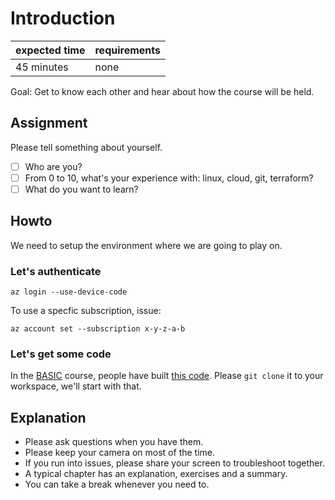 # Introduction

|expected time|requirements|
|-------------|------------|
|45 minutes   |none        |

Goal: Get to know each other and hear about how the course will be held.

## Assignment

Please tell something about yourself.

- [ ] Who are you?
- [ ] From 0 to 10, what's your experience with: linux, cloud, git, terraform?
- [ ] What do you want to learn?

## Howto

We need to setup the environment where we are going to play on.

### Let's authenticate

```shell
az login --use-device-code
```

To use a specfic subscription, issue:

```shell
az account set --subscription x-y-z-a-b
```

### Let's get some code

In the [BASIC](../BASIC) course, people have built [this code](git@github.com:hashicorp/learn-terraform-azure.git). Please `git clone` it to your workspace, we'll start with that.

## Explanation

- Please ask questions when you have them.
- Please keep your camera on most of the time.
- If you run into issues, please share your screen to troubleshoot together.
- A typical chapter has an explanation, exercises and a summary.
- You can take a break whenever you need to. 
